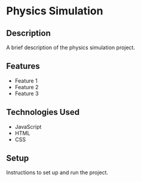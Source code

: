 # Physics Simulation

## Description

A brief description of the physics simulation project.

## Features

- Feature 1
- Feature 2
- Feature 3

## Technologies Used

- JavaScript
- HTML
- CSS

## Setup

Instructions to set up and run the project.
